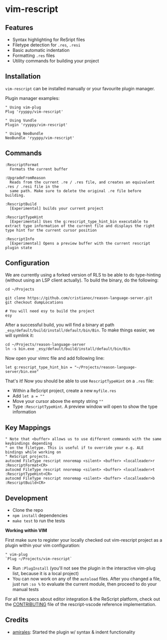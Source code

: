 # vim-rescript

## Features

- Syntax highlighting for ReSript files
- Filetype detection for `.res`, `.resi`
- Basic automatic indentation
- Formatting `.res` files
- Utility commands for building your project

## Installation

`vim-rescript` can be installed manually or your favourite plugin manager.

Plugin manager examples:

```viml
" Using vim-plug
Plug 'ryyppy/vim-rescript'

" Using Vundle
Plugin 'ryyppy/vim-rescript'

" Using NeoBundle
NeoBundle 'ryyppy/vim-rescript'
```
## Commands

```
:RescriptFormat
  Formats the current buffer

:UpgradeFromReason
  Reads from the current .re / .res file, and creates an equivalent .res / .resi file in the
  same path. Make sure to delete the original .re file before building.

:RescriptBuild
  [Experimental] builds your current project

:RescriptTypeHint
  [Experimental] Uses the g:rescript_type_hint_bin executable to extract type information of the current file and displays the right type hint for the current cursor position

:RescriptInfo
  [Experimental] Opens a preview buffer with the current rescript plugin state
```

## Configuration

We are currently using a forked version of RLS to be able to do type-hinting (without using an LSP client actually). To build the binary, do the following:

```
cd ~/Projects

git clone https://github.com/cristianoc/reason-language-server.git
git checkout dumpLocations

# You will need esy to build the project
esy
```

After a successful build, you will find a binary at path `_esy/default/build/install/default/bin/Bin`. To make things easier, we will symlink it:

```
cd ~/Projects/reason-language-server
ln -s bin.exe _esy/default/build/install/default/bin/Bin
```

Now open your vimrc file and add following line:

```
let g:rescript_type_hint_bin = "~/Projects/reason-language-server/bin.exe"
```

That's it! Now you should be able to use `RescriptTypeHint` on a `.res` file:

- Within a ReScript project, create a new `myfile.res`
- Add `let a = ""`
- Move your cursor above the empty string `""`
- Type `:RescriptTypeHint`. A preview window will open to show the type information

## Key Mappings

```viml
" Note that <buffer> allows us to use different commands with the same keybindings depending
" on the filetype. This is useful if to override your e.g. ALE bindings while working on
" ReScript projects.
autocmd FileType rescript nnoremap <silent> <buffer> <localleader>r :RescriptFormat<CR>
autocmd FileType rescript nnoremap <silent> <buffer> <localleader>t :RescriptTypeHint<CR>
autocmd FileType rescript nnoremap <silent> <buffer> <localleader>b :RescriptBuild<CR>
```

## Development

- Clone the repo
- `npm install` dependencies
- `make test` to run the tests

**Working within VIM**

First make sure to register your locally checked out vim-rescript project as a plugin within your vim configuration:

```
" vim-plug
`Plug ~/Projects/vim-rescript`
```

- Run `:PlugInstall` (you'll not see the plugin in the interactive vim-plug list, because it is a local project)
- You can now work on any of the `autoload` files. After you changed a file, just run `:so %` to evaluate the current module, then proceed to do your manual tests

For all the specs about editor integration & the ReScript platform, check out the [CONTRIBUTING](https://github.com/rescript-lang/rescript-vscode/blob/master/CONTRIBUTING.md) file of the rescript-vscode reference implementation.

## Credits

- [amirales](https://github.com/amiralies): Started the plugin w/ syntax & indent functionality
